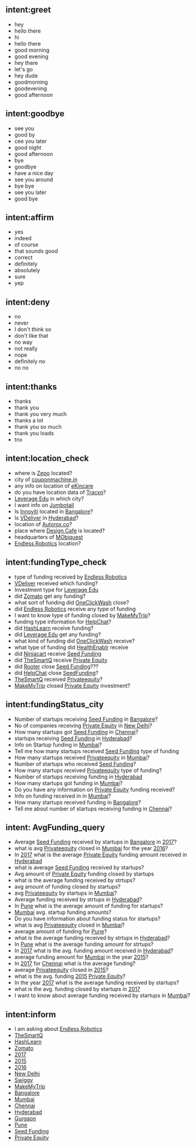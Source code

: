 
## intent:greet
- hey
- hello there
- hi
- hello there
- good morning
- good evening
- hey there
- let's go
- hey dude
- goodmorning
- goodevening
- good afternoon

## intent:goodbye
- see you
- good by
- cee you later
- good night
- good afternoon
- bye
- goodbye
- have a nice day
- see you around
- bye bye
- see you later
- good bye

## intent:affirm
- yes
- indeed
- of course
- that sounds good
- correct
- definitely
- absolutely
- sure
- yep

## intent:deny
- no
- never
- I don't think so
- don't like that
- no way
- not really
- nope
- definitely no
- no no

## intent:thanks
- thanks
- thank you
- thank you very much
- thanks a lot
- thank you so much
- thank you loads
- tnx

## intent:location_check
- where is [Zepo](startup) located?
- city of [couponmachine.in](startup)
- any info on location of [eKincare](startup)
- do you have location data of [Tracxn](startup)?
- [Leverage Edu](startup) in which city?
- I want info on [Jumbotail](startup)
- Is [Innoviti](startup) located in [Bangalore](city)?
- Is [VDeliver](startup) in [Hyderabad](city)?
- location of [Autorox.co](startup)?
- place where [Design Cafe](startup) is located?
- headquarters of [MObiquest](startup)
- [Endless Robotics](startup) location?

## intent:fundingType_check
- type of funding received by [Endless Robotics](startup)
- [VDeliver](startup) received which funding?
- Investment type for [Leverage Edu](startup)
- did [Zomato](startup) get any funding?
- what sort of funding did [OneClickWash](startup) close?
- did [Endless Robotics](startup) receive any type of funding
- I want to know type of funding closed by [MakeMyTrip](startup)?
- funding type information for [HelpChat](startup)?
- did [HashLearn](startup) receive funding?
- did [Leverage Edu](startup) get any funding?
- what kind of funding did [OneClickWash](startup) receive?
- what type of funding did [HealthEnablr](startup) receive
- did [Ninjacart](startup) receive [Seed Funding](fundingType)
- did [TheSmartQ](startup) receive [Private Equity](fundingType)
- did [Rooter](startup) close [Seed Funding](fundingType)???
- did [HelpChat](startup) close [SeedFunding](fundingType)?
- [TheSmartQ](startup) received [Privateequity](fundingType)?
- [MakeMyTrip](startup) closed [Private Equity](fundingType) investment?

## intent:fundingStatus_city
- Number of startups receiving [Seed Funding](fundingType) in [Bangalore](city)?
- No of companies receiving [Private Equity](fundingType) in [New Delhi](city)?
- How many startups got [Seed Funding](fundingType) in [Chennai](city)?
- startups receiving [Seed Funding](fundingType) in [Hyderabad](city)?
- Info on Startup funding in [Mumbai](city)?
- Tell me how many startups received [Seed Funding](fundingType) type of funding
- How many startups received [Privateequity](fundingType) in [Mumbai](city)?
- Number of startups who received [Seed Funding](fundingType)?
- How many startups received [Privateequity](fundingType) type of funding?
- Number of startups receiving funding in [Hyderabad](city)
- How many startups got funding in [Mumbai](city)?
- Do you have any information on [Private Equity](fundingType) funding received?
- Info on funding received in in [Mumbai](city)?
- How many startups received funding in [Bangalore](city)?
- Tell me about number of startups receiving funding in [Chennai](city)?

## intent: AvgFunding_query
- Average [Seed Funding](fundingType) received by startups in [Bangalore](city) in [2017](year)?
- what is avg [Privateequity](fundingType) closed in [Mumbai](city) for the year [2016](year)?
- In [2017](year) what is the average  [Private Equity](fundingType) funding amount received in [Hyderabad](city)
- what is average [Seed Funding](fundingType) received by startups?
- Avg amount of [Private Equity](fundingType) funding closed by startups
- what is the average funding received by strtups?
- avg amount of funding closed by startups?
- avg [Privateequity](fundingType) by startups in [Mumbai](city)?
- Average funding received by strtups in [Hyderabad](city)?
- In [Pune](city) what is the average amount of funding for startups?
- [Mumbai](city) avg. startup funding amounts?
- Do you have information about funding status for startups?
- what is avg [Privateequity](fundingType) closed in [Mumbai](city)?
- average amount of funding for [Pune](city)?
- what is the average funding received by strtups in [Hyderabad](city)?
- In [Pune](city) what is the average funding amount for strtups?
- In [2017](year) what is the avg. funding amount received in [Hyderabad](city)?
- average funding amount for [Mumbai](city) in the year [2015](year)?
- In [2017](year) for [Chennai](city) what is the average funding?
- average [Privateequity](fundingType) closed in [2015](year)?
- what is the avg. funding  [2015](year) [Private Equity](fundingType)?
- In the year [2017](year) what is the average funding received by startups?
- what is the avg. funding closed by startups in [2017](year)
- I want to know about average funding received by startups in [Mumbai](city)?

## intent:inform
- I am asking about [Endless Robotics](startup)
- [TheSmartQ](startup)
- [HashLearn](startup)
- [Zomato](startup)
- [2017](year)
- [2015](year)
- [2016](year)
- [New Delhi](city)
- [Swiggy](startup)
- [MakeMyTrip](startup)
- [Bangalore](city)
- [Mumbai](city)
- [Chennai](city)
- [Hyderabad](city)
- [Gurgaon](city)
- [Pune](city)
- [Seed Funding](fundingType)
- [Private Equity](fundingType)

